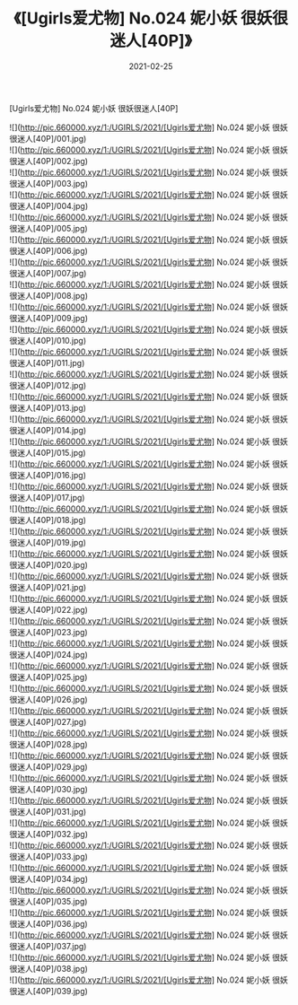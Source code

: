 ﻿---
layout: post
title:  《[Ugirls爱尤物] No.024 妮小妖 很妖很迷人[40P]》
date:   2021-02-25
img: http://pic.660000.xyz/1:/UGIRLS/2021/[Ugirls爱尤物] No.024 妮小妖 很妖很迷人[40P]/000.jpg
categories: [美女, 清纯, 唯美]
---

[Ugirls爱尤物] No.024 妮小妖 很妖很迷人[40P]

  ![](http://pic.660000.xyz/1:/UGIRLS/2021/[Ugirls爱尤物] No.024 妮小妖 很妖很迷人[40P]/001.jpg) <br> ![](http://pic.660000.xyz/1:/UGIRLS/2021/[Ugirls爱尤物] No.024 妮小妖 很妖很迷人[40P]/002.jpg) <br> ![](http://pic.660000.xyz/1:/UGIRLS/2021/[Ugirls爱尤物] No.024 妮小妖 很妖很迷人[40P]/003.jpg) <br> ![](http://pic.660000.xyz/1:/UGIRLS/2021/[Ugirls爱尤物] No.024 妮小妖 很妖很迷人[40P]/004.jpg) <br> ![](http://pic.660000.xyz/1:/UGIRLS/2021/[Ugirls爱尤物] No.024 妮小妖 很妖很迷人[40P]/005.jpg) <br> ![](http://pic.660000.xyz/1:/UGIRLS/2021/[Ugirls爱尤物] No.024 妮小妖 很妖很迷人[40P]/006.jpg) <br> ![](http://pic.660000.xyz/1:/UGIRLS/2021/[Ugirls爱尤物] No.024 妮小妖 很妖很迷人[40P]/007.jpg) <br> ![](http://pic.660000.xyz/1:/UGIRLS/2021/[Ugirls爱尤物] No.024 妮小妖 很妖很迷人[40P]/008.jpg) <br> ![](http://pic.660000.xyz/1:/UGIRLS/2021/[Ugirls爱尤物] No.024 妮小妖 很妖很迷人[40P]/009.jpg) <br> ![](http://pic.660000.xyz/1:/UGIRLS/2021/[Ugirls爱尤物] No.024 妮小妖 很妖很迷人[40P]/010.jpg) <br> ![](http://pic.660000.xyz/1:/UGIRLS/2021/[Ugirls爱尤物] No.024 妮小妖 很妖很迷人[40P]/011.jpg) <br> ![](http://pic.660000.xyz/1:/UGIRLS/2021/[Ugirls爱尤物] No.024 妮小妖 很妖很迷人[40P]/012.jpg) <br> ![](http://pic.660000.xyz/1:/UGIRLS/2021/[Ugirls爱尤物] No.024 妮小妖 很妖很迷人[40P]/013.jpg) <br> ![](http://pic.660000.xyz/1:/UGIRLS/2021/[Ugirls爱尤物] No.024 妮小妖 很妖很迷人[40P]/014.jpg) <br> ![](http://pic.660000.xyz/1:/UGIRLS/2021/[Ugirls爱尤物] No.024 妮小妖 很妖很迷人[40P]/015.jpg) <br> ![](http://pic.660000.xyz/1:/UGIRLS/2021/[Ugirls爱尤物] No.024 妮小妖 很妖很迷人[40P]/016.jpg) <br> ![](http://pic.660000.xyz/1:/UGIRLS/2021/[Ugirls爱尤物] No.024 妮小妖 很妖很迷人[40P]/017.jpg) <br> ![](http://pic.660000.xyz/1:/UGIRLS/2021/[Ugirls爱尤物] No.024 妮小妖 很妖很迷人[40P]/018.jpg) <br> ![](http://pic.660000.xyz/1:/UGIRLS/2021/[Ugirls爱尤物] No.024 妮小妖 很妖很迷人[40P]/019.jpg) <br> ![](http://pic.660000.xyz/1:/UGIRLS/2021/[Ugirls爱尤物] No.024 妮小妖 很妖很迷人[40P]/020.jpg) <br> ![](http://pic.660000.xyz/1:/UGIRLS/2021/[Ugirls爱尤物] No.024 妮小妖 很妖很迷人[40P]/021.jpg) <br> ![](http://pic.660000.xyz/1:/UGIRLS/2021/[Ugirls爱尤物] No.024 妮小妖 很妖很迷人[40P]/022.jpg) <br> ![](http://pic.660000.xyz/1:/UGIRLS/2021/[Ugirls爱尤物] No.024 妮小妖 很妖很迷人[40P]/023.jpg) <br> ![](http://pic.660000.xyz/1:/UGIRLS/2021/[Ugirls爱尤物] No.024 妮小妖 很妖很迷人[40P]/024.jpg) <br> ![](http://pic.660000.xyz/1:/UGIRLS/2021/[Ugirls爱尤物] No.024 妮小妖 很妖很迷人[40P]/025.jpg) <br> ![](http://pic.660000.xyz/1:/UGIRLS/2021/[Ugirls爱尤物] No.024 妮小妖 很妖很迷人[40P]/026.jpg) <br> ![](http://pic.660000.xyz/1:/UGIRLS/2021/[Ugirls爱尤物] No.024 妮小妖 很妖很迷人[40P]/027.jpg) <br> ![](http://pic.660000.xyz/1:/UGIRLS/2021/[Ugirls爱尤物] No.024 妮小妖 很妖很迷人[40P]/028.jpg) <br> ![](http://pic.660000.xyz/1:/UGIRLS/2021/[Ugirls爱尤物] No.024 妮小妖 很妖很迷人[40P]/029.jpg) <br> ![](http://pic.660000.xyz/1:/UGIRLS/2021/[Ugirls爱尤物] No.024 妮小妖 很妖很迷人[40P]/030.jpg) <br> ![](http://pic.660000.xyz/1:/UGIRLS/2021/[Ugirls爱尤物] No.024 妮小妖 很妖很迷人[40P]/031.jpg) <br> ![](http://pic.660000.xyz/1:/UGIRLS/2021/[Ugirls爱尤物] No.024 妮小妖 很妖很迷人[40P]/032.jpg) <br> ![](http://pic.660000.xyz/1:/UGIRLS/2021/[Ugirls爱尤物] No.024 妮小妖 很妖很迷人[40P]/033.jpg) <br> ![](http://pic.660000.xyz/1:/UGIRLS/2021/[Ugirls爱尤物] No.024 妮小妖 很妖很迷人[40P]/034.jpg) <br> ![](http://pic.660000.xyz/1:/UGIRLS/2021/[Ugirls爱尤物] No.024 妮小妖 很妖很迷人[40P]/035.jpg) <br> ![](http://pic.660000.xyz/1:/UGIRLS/2021/[Ugirls爱尤物] No.024 妮小妖 很妖很迷人[40P]/036.jpg) <br> ![](http://pic.660000.xyz/1:/UGIRLS/2021/[Ugirls爱尤物] No.024 妮小妖 很妖很迷人[40P]/037.jpg) <br> ![](http://pic.660000.xyz/1:/UGIRLS/2021/[Ugirls爱尤物] No.024 妮小妖 很妖很迷人[40P]/038.jpg) <br> ![](http://pic.660000.xyz/1:/UGIRLS/2021/[Ugirls爱尤物] No.024 妮小妖 很妖很迷人[40P]/039.jpg) <br>